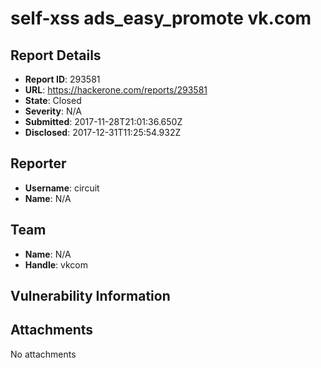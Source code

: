 # self-xss ads_easy_promote vk.com

## Report Details
- **Report ID**: 293581
- **URL**: https://hackerone.com/reports/293581
- **State**: Closed
- **Severity**: N/A
- **Submitted**: 2017-11-28T21:01:36.650Z
- **Disclosed**: 2017-12-31T11:25:54.932Z

## Reporter
- **Username**: circuit
- **Name**: N/A

## Team
- **Name**: N/A
- **Handle**: vkcom

## Vulnerability Information


## Attachments
No attachments
